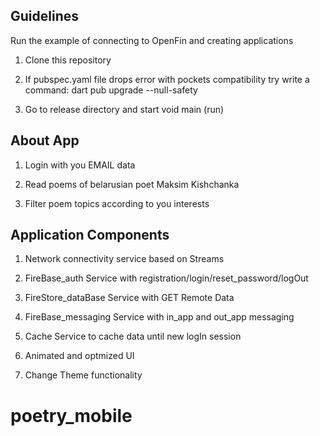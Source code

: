 ## Guidelines
Run the example of connecting to OpenFin and creating applications

1. Clone this repository

2. If pubspec.yaml file drops error with pockets compatibility try write a command: dart pub upgrade --null-safety 

3. Go to release directory and start void main (run)

## About App

1. Login with you EMAIL data

2. Read poems of belarusian poet Maksim Kishchanka

3. Filter poem topics according to you interests


## Application Components

1. Network connectivity service based on Streams

2. FireBase_auth Service with registration/login/reset_password/logOut

3. FireStore_dataBase Service with GET Remote Data

4. FireBase_messaging Service with in_app and out_app messaging 

5. Cache Service to cache data until new logIn session

6. Animated and optmized UI 

7. Change Theme functionality 





# poetry_mobile
